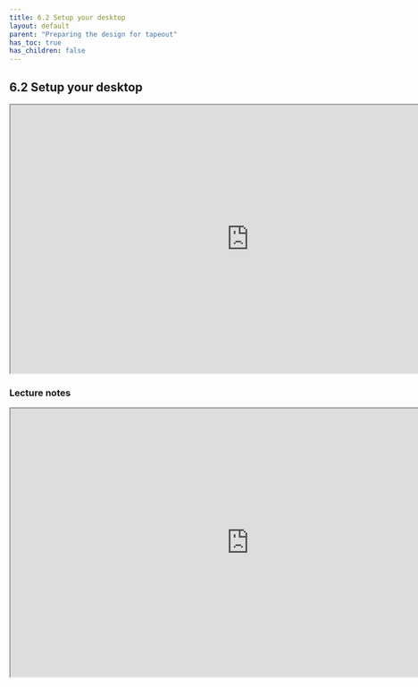 ```yaml
---
title: 6.2 Setup your desktop
layout: default
parent: "Preparing the design for tapeout"
has_toc: true
has_children: false
---
```


## 6.2 Setup your desktop
<iframe src="https://drive.google.com/file/d/12pFre7AyKDuFKX53tdJV_SNjq3JkRgCV/preview" width="854" height="480" allow="autoplay"></iframe>

### Lecture notes
<iframe src="https://docs.google.com/document/d/e/2PACX-1vTAy3KhnFH1tCXbE8rmv8nxB2DTXcFO29GRoCvAONPcHf6j3PGH5ruO-IbwpW8MuxTHtM7c3A6tXKx7/pub?embedded=true" width="854" height="480"></iframe>

